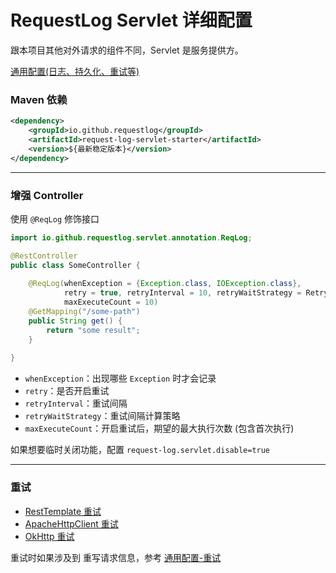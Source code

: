 # RequestLog Servlet 详细配置

跟本项目其他对外请求的组件不同，Servlet 是服务提供方。

[通用配置(日志、持久化、重试等)](common_usage.md)



### Maven 依赖
```xml
<dependency>
    <groupId>io.github.requestlog</groupId>
    <artifactId>request-log-servlet-starter</artifactId>
    <version>${最新稳定版本}</version>
</dependency>
```


---


### 增强 Controller

使用 `@ReqLog` 修饰接口

```java
import io.github.requestlog.servlet.annotation.ReqLog;

@RestController
public class SomeController {
    
    @ReqLog(whenException = {Exception.class, IOException.class},
            retry = true, retryInterval = 10, retryWaitStrategy = RetryWaitStrategy.FIXED, 
            maxExecuteCount = 10)
    @GetMapping("/some-path")
    public String get() {
        return "some result";
    }
    
}

```
- `whenException`：出现哪些 `Exception` 时才会记录
- `retry`：是否开启重试
- `retryInterval`：重试间隔
- `retryWaitStrategy`：重试间隔计算策略
- `maxExecuteCount`：开启重试后，期望的最大执行次数 (包含首次执行)


如果想要临时关闭功能，配置 `request-log.servlet.disable=true`


---

### 重试

- [RestTemplate 重试](rest_template_usage.md#retry)
- [ApacheHttpClient 重试](apache_http_client_usage.md#retry)
- [OkHttp 重试](ok_http_usage.md#retry)

重试时如果涉及到 重写请求信息，参考 [通用配置-重试](common_usage.md#retry)